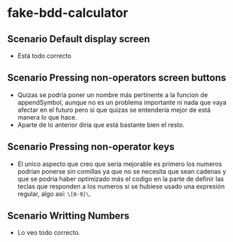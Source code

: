 # fake-bdd-calculator

## Scenario Default display screen

- Está todo correcto

## Scenario Pressing non-operators screen buttons

- Quizas se podría poner un nombre más pertinente a la funcion de appendSymbol, aunque no es un problema importante ni nada que vaya afectar en el futuro pero si que quizas se entendería mejor de está manera lo que hace.
- Aparte de lo anterior diría que está bastante bien el resto.

## Scenario Pressing non-operator keys

- El unico aspecto que creo que sería mejorable es primero los numeros podrían ponerse sin comillas ya que no se necesita que sean cadenas y que se podría haber optimizado más el codigo en la parte de definir las teclas que responden a los numeros si se hubiese usado una expresión regular, algo así: `\[0-9]\`.

## Scenario Writting Numbers

- Lo veo todo correcto.
